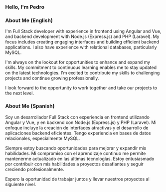 ### Hello, I'm Pedro

### About Me (English)

I'm Full Stack developer with experience in frontend using Angular and Vue, and backend development with Node.js (Express.js) and PHP (Laravel). My focus includes creating engaging interfaces and building efficient backend applications. I also have experience with relational databases, particularly MySQL.

I'm always on the lookout for opportunities to enhance and expand my skills. My commitment to continuous learning enables me to stay updated on the latest technologies. I'm excited to contribute my skills to challenging projects and continue growing professionally.

I look forward to the opportunity to work together and take our projects to the next level.

### About Me (Spanish)

Soy un desarrollador Full Stack con experiencia en frontend utilizando Angular y Vue, y en backend con Node.js (Express.js) y PHP (Laravel). Mi enfoque incluye la creación de interfaces atractivas y el desarrollo de aplicaciones backend eficientes. Tengo experiencia en bases de datos relacionales, especialmente MySQL.

Siempre estoy buscando oportunidades para mejorar y expandir mis habilidades. Mi compromiso con el aprendizaje continuo me permite mantenerme actualizado en las últimas tecnologías. Estoy entusiasmado por contribuir con mis habilidades a proyectos desafiantes y seguir creciendo profesionalmente.

Espero la oportunidad de trabajar juntos y llevar nuestros proyectos al siguiente nivel.

<!--
**PedroDBahena/PedroDBahena** is a ✨ _special_ ✨ repository because its `README.md` (this file) appears on your GitHub profile.

Here are some ideas to get you started:

- 🔭 I’m currently working on ...
- 🌱 I’m currently learning ...
- 👯 I’m looking to collaborate on ...
- 🤔 I’m looking for help with ...
- 💬 Ask me about ...
- 📫 How to reach me: ...
- 😄 Pronouns: ...
- ⚡ Fun fact: ...
-->
